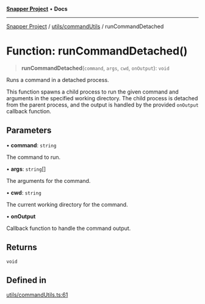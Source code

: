 [**Snapper Project**](../../../README.md) • **Docs**

***

[Snapper Project](../../../README.md) / [utils/commandUtils](../README.md) / runCommandDetached

# Function: runCommandDetached()

> **runCommandDetached**(`command`, `args`, `cwd`, `onOutput`): `void`

Runs a command in a detached process.

This function spawns a child process to run the given command and arguments in
the specified working directory. The child process is detached from the
parent process, and the output is handled by the provided `onOutput` callback
function.

## Parameters

• **command**: `string`

The command to run.

• **args**: `string`[]

The arguments for the command.

• **cwd**: `string`

The current working directory for the command.

• **onOutput**

Callback function to handle the command output.

## Returns

`void`

## Defined in

[utils/commandUtils.ts:61](https://github.com/asifqatar/Snapper/blob/745a7dc53ba74a10939f2917619e05af16a1385f/utils/commandUtils.ts#L61)
